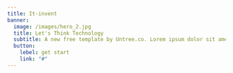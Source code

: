 ```yaml
---
title: It-invent
banner:
  image: /images/hero_2.jpg
  title: Let's Think Technology
  subtitle: A new free template by Untree.co. Lorem ipsum dolor sit amet consectetur adipisicing elit. Dolorum,delectus. Fugiat consequatur hic amet officiis laboriosam inventore repellat esse est.
  button:
    lebel: get start
    link: "#"
---
```

